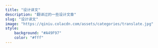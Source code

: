 ```yaml
---
title: "设计译文"
description: "翻译过的一些设计文章"
slug: "设计译文"
image: "https://qiniu.colacdn.com/assets/categories/translate.jpg"
style:
    background: "#A49F97"
    color: "#fff"
---
```

